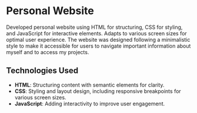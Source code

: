 # Personal Website

Developed personal website using HTML for structuring, CSS for styling, and JavaScript for interactive elements. Adapts to various screen sizes for optimal user experience. The website was designed following a minimalistic style to make it accessible for users to navigate important information about myself and to access my projects.

## Technologies Used
- **HTML**: Structuring content with semantic elements for clarity.
- **CSS**: Styling and layout design, including responsive breakpoints for various screen sizes.
- **JavaScript**: Adding interactivity to improve user engagement.


